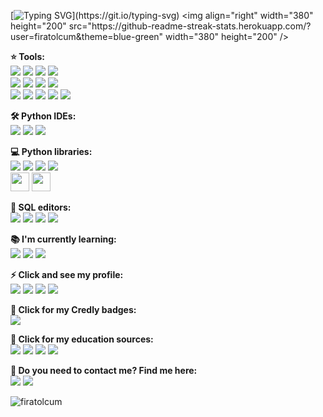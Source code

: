 
[![Typing SVG](https://readme-typing-svg.herokuapp.com?color=40B831&multiline=true&height=80&lines=Hi!+My+name+is+F%C4%B1rat.;I+am+a+Data+Analyst.;DS+%7C+ML+%7C+AI+Enthusiastic.)](https://git.io/typing-svg)
<img align="right" width="380" height="200" src="https://github-readme-streak-stats.herokuapp.com/?user=firatolcum&theme=blue-green" width="380" height="200" />
  <p>
    <b>⭐️ Tools:</b><br/>
    <a href="#" target="_blank"><img src="https://img.shields.io/badge/Ubuntu-E95420?style=for-the-badge&logo=ubuntu&logoColor=white "/></a>
    <a href="#" target="_blank"><img src="https://img.shields.io/badge/Windows-0078D6?style=for-the-badge&logo=windows&logoColor=white"/></a>
    <a href="#" target="_blank"><img src="https://img.shields.io/badge/Anaconda-%2344A833.svg?style=for-the-badge&logo=anaconda&logoColor=white"/></a>
    <a href="#" target="_blank"><img src="https://img.shields.io/badge/Python-3776AB?style=for-the-badge&logo=python&logoColor=white"/></a><br/>
    <a href="#" target="_blank"><img src="https://img.shields.io/badge/Zoom-2D8CFF?style=for-the-badge&logo=zoom&logoColor=white"/></a>
    <a href="#" target="_blank"><img src="https://img.shields.io/badge/MS_Excel-217346?style=for-the-badge&logo=microsoft-excel&logoColor=white "/></a>
    <a href="#" target="_blank"><img src="https://img.shields.io/badge/Canva-%2300C4CC.svg?&style=for-the-badge&logo=Canva&logoColor=white"/></a>
    <a href="#" target="_blank"><img src="https://img.shields.io/badge/IBM%20Watson-BE95FF.svg?style=for-the-badge&logo=IBM-Watson&logoColor=white"/></a><br/>
    <a href="#" target="_blank"><img src="https://img.shields.io/badge/Notion-000000?style=for-the-badge&logo=notion&logoColor=white"/></a>
    <a href="#" target="_blank"><img src="https://img.shields.io/badge/Trello-0052CC?style=for-the-badge&logo=trello&logoColor=white"/></a>
    <a href="#" target="_blank"><img src="https://img.shields.io/badge/GIT-E44C30?style=for-the-badge&logo=git&logoColor=white"/></a>
    <a href="#" target="_blank"><img src="https://img.shields.io/badge/Jira-0052CC?style=for-the-badge&logo=Jira&logoColor=white"/></a>
    <a href="#" target="_blank"><img src="https://img.shields.io/badge/Colab-F9AB00?style=for-the-badge&logo=googlecolab&color=525252"/></a>
    
 </p>
 
 <p>
  <b>🛠 Python IDEs:</b><br/>
 <a href="#" target="_blank"><img src="https://img.shields.io/badge/Jupyter-F37626.svg?style=for-the-badge&logo=Jupyter&logoColor=white"/></a>
  <a href="#" target="_blank"><img src="https://img.shields.io/badge/Atom-66595C?style=for-the-badge&logo=Atom&logoColor=white"/></a>
      <a href="#" target="_blank"><img src="https://img.shields.io/badge/Visual%20Studio%20Code-007ACC.svg?style=for-the-badge&logo=Visual-Studio-Code&logoColor=white"/></a>
 </p>
 <p>
  <b>💻 Python libraries:</b><br/>
  <a href="#" target="_blank"><img src="https://img.shields.io/badge/numpy-%23013243.svg?style=for-the-badge&logo=numpy&logoColor=white"/></a>
  <a href="#" target="_blank"><img src="https://img.shields.io/badge/pandas-%23150458.svg?style=for-the-badge&logo=pandas&logoColor=white"/></a>
  <a href="#" target="_blank"><img src="https://img.shields.io/badge/SciPy-%230C55A5.svg?style=for-the-badge&logo=scipy&logoColor=%white"/></a>
  <a href="#" target="_blank"><img src="https://img.shields.io/badge/Plotly-%233F4F75.svg?style=for-the-badge&logo=plotly&logoColor=white"/></a><br/>
  <a href="#" target="_blank"> <img src="https://seaborn.pydata.org/_static/logo-wide-lightbg.svg" height="30"/></a>
  <a href="#" target="_blank"> <img src="https://matplotlib.org/stable/_static/logo2_compressed.svg"  height="30"/></a>
 </p>
  <p>
  <b>📣 SQL editors:</b><br/>
  <a href="#" target="_blank"><img src="https://img.shields.io/badge/SQLite-07405E?style=for-the-badge&logo=sqlite&logoColor=white"/></a>
  <a href="#" target="_blank"><img src="https://img.shields.io/badge/MS%20SQL%20Server-CC2927.svg?style=for-the-badge&logo=Microsoft-SQL-Server&logoColor=white"/></a>
  <a href="#" target="_blank"><img src="https://img.shields.io/badge/MySQL-005C84?style=for-the-badge&logo=mysql&logoColor=white"/></a>
  <a href="#" target="_blank"><img src="https://img.shields.io/badge/PostgreSQL-316192?style=for-the-badge&logo=postgresql&logoColor=white"/></a>
  

 </p>
 
 <p>
  <b>📚 I'm currently learning:</b><br/>
  <a href="#" target="_blank"><img src="https://img.shields.io/badge/scikit--learn-%23F7931E.svg?style=for-the-badge&logo=scikit-learn&logoColor=white"/></a>
  <a href="#" target="_blank"><img src="https://img.shields.io/badge/Keras-%23D00000.svg?style=for-the-badge&logo=Keras&logoColor=white "/></a>
  <a href="#" target="_blank"><img src="https://img.shields.io/badge/TensorFlow-%23FF6F00.svg?style=for-the-badge&logo=TensorFlow&logoColor=white"/></a>  
</p>

 <p>
  <b>⚡ Click and see my profile:</b><br/>
    <a href="https://public.tableau.com/app/profile/f.rat3647#!/?newProfile=true&activeTab=0" target="_blank"><img src="https://img.shields.io/badge/Tableau-E97627?style=for-the-badge&logo=Tableau&logoColor=white"/></a>
    <a href="https://www.hackerrank.com/firatolcum" target="_blank"><img src="https://img.shields.io/badge/-Hackerrank-2EC866?style=for-the-badge&logo=HackerRank&logoColor=white"/></a>
<a href="https://www.kaggle.com/fratolcum" target="_blank"><img src="https://img.shields.io/badge/Kaggle-20BEFF?style=for-the-badge&logo=Kaggle&logoColor=white"/></a>
    <a href="https://www.upwork.com/freelancers/~01e2e0109d926e16d1" target="_blank"><img src="https://img.shields.io/badge/UpWork-6FDA44?style=for-the-badge&logo=Upwork&logoColor=white"/></a>
  </p>
  
  <p> 
  <b>📌 Click for my Credly badges:</b><br/>
  <a href="https://www.credly.com/users/firatolcum/badges" target="_blank"><img src="https://img.shields.io/badge/Credly-FF6B00.svg?style=for-the-badge&logo=Credly&logoColor=white"/></a>
  </p>
  <p>
    <b>🏫 Click for my education sources:</b><br/>
    <a href="https://www.codecademy.com/profiles/firatolcum" target="_blank"><img src="https://img.shields.io/badge/Codecademy-FFF0E5?style=for-the-badge&logo=codecademy&logoColor=303347 "/></a>
    <a href="https://www.coursera.org/account/accomplishments/professional-cert/E7GX3UYVZFGJ" target="_blank"><img src="https://img.shields.io/badge/Coursera-0056D2?style=for-the-badge&logo=Coursera&logoColor=white"/></a>
    <a href="https://www.datacamp.com/profile/firatolcum" target="_blank"><img src="https://img.shields.io/badge/Datacamp-05192D?style=for-the-badge&logo=datacamp&logoColor=65FF8F"/></a>
   <a href="https://www.sololearn.com/profile/25116000" target="_blank"><img src="https://img.shields.io/badge/-Sololearn-3a464b?style=for-the-badge&logo=Sololearn&logoColor=white"/></a>
  </p>

<p>
  <b>💬 Do you need to contact me? Find me here:</b><br/>
  <a href="mailto:firatolcum@gmail.com?&body=Hello%20Fırat." target="_blank"><img src="https://img.shields.io/badge/e‑mail-D14836.svg?style=for-the-badge&logo=GMail&logoColor=white"/></a>
  <a href="https://www.linkedin.com/in/firatolcum/" target="_blank"><img src="https://img.shields.io/badge/linkedin-0077B5.svg?style=for-the-badge&logo=linkedin&logoColor=white"/></a>
</p>
<p align="left"> <img src="https://komarev.com/ghpvc/?username=firatolcum" alt = "firatolcum" /> </p>

